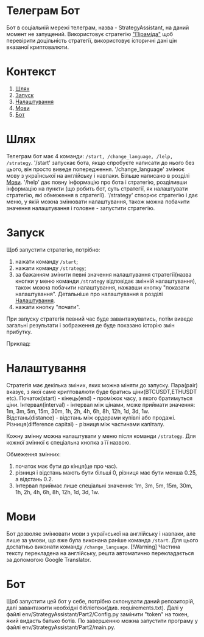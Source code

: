# Телеграм Бот
Бот в соціальній мережі телеграм, назва - StrategyAssistant, на даний момент не запущений. Використовує стратегію ["Піраміда"](https://github.com/DemaReaktor/StrategyAssistant/tree/main/%D0%A2%D0%B5%D0%BE%D1%80%D1%96%D1%8F%20%D0%B5%D1%84%D0%B5%D0%BA%D1%82%D0%B8%D0%B2%D0%BD%D0%BE%D1%97%20%D1%82%D0%BE%D1%80%D0%B3%D1%96%D0%B2%D0%BB%D1%96) щоб перевірити доцільність стратегії, використовує історичні дані цін вказаної криптовалюти.

# Контекст
1. [Шлях](#Шлях)
2. [Запуск](#Запуск)
3. [Налаштування](#Налаштування)
4. [Мови](#Мови)
5. [Бот](#Бот)

# Шлях
Телеграм бот має 4 команди: `/start, /change_language, /lelp, /strategy`. '/start' запускає бота, якщо спробуєте написати до нього без цього, він просто виведе попередження. '/change_language' змінює мову з української на англійську і навпаки. Більше написано в розділі [Мови](#Мови). '/help' дає повну інформацію про бота і стратегію, розділивши інформацію на пункти (що робить бот, суть стратегії, як налаштувати стратегію, які обмеження в стратегії). '/strategy' створює стратегію і дає меню, у якій можна змінювати налаштування, також можна побачити значення налаштування і головне - запустити стратегію.

# Запуск
Щоб запустити стратегію, потрібно:
1. нажати команду `/start`;
2. нажати команду `/strategy`;
3. за бажанням змінити певні значення налаштування стратегії(назва кнопки у меню команди `/strategy` відповідає змінній налаштування), також можна побачити налаштування, нажавши кнопку "показати налаштування". Детальніше про налаштування в розділі [Налаштування](#Налаштування).
4. нажати кнопку "почати".

При запуску стратегія певний час буде завантажуватись, потім виведе загальні результати і зображення де буде показано історію змін прибутку.

Приклад:
[](T6.png)
[](T7.png)

# Налаштування 
Стратегія має декілька зміних, яких можна міняти до запуску. Пара(pair) вказує, з якої саме криптовалюти буде братись ціни(BTCUSDT,ETHUSDT etc). Початок(start) - кінець(end) - проміжок часу, з якого братимуться ціни. Інтервал(interval) - інтервал між цінами, може приймати значення: 1m, 3m, 5m, 15m, 30m, 1h, 2h, 4h, 6h, 8h, 12h, 1d, 3d, 1w. Відстань(distance) - відстань між ордерами купівлі або продажі. Різниця(difference capital) - різниця між частинами капіталу.

Кожну змінну можна налаштувати у меню після команди `/strategy`. Для кожної змінної є спеціальна кнопка з її назвою.

Обмеження змінних:
1. початок має бути до кінця(це про час).
2. різниця і відстань мають бути більші 0, різниця має бути менша 0.25, а відстань 0.2.
3. Інтервал приймає лише спеціальні значення: 1m, 3m, 5m, 15m, 30m, 1h, 2h, 4h, 6h, 8h, 12h, 1d, 3d, 1w.

# Мови
Бот дозволяє змінювати мови з української на англійську і навпаки, але лише за умови, що вже була виконана раніше команда `/start`. Для цього достатньо виконати команду `/change_language`.
[!Warning] Частина тексту перекладена на англійську, решта автоматично перекладається за допомогою Google Translator.

# Бот
Щоб запустити цей бот у себе, потрібно склонувати даний репозиторій, далі завантажити необхідні бібліотеки(див. requirements.txt). Далі у файлі env/StrategyAssistant/Part2/Config.py замінити "token" на токен, який видасть батько ботів. По завершенню можна запустити програму у файлі env/StrategyAssistant/Part2/main.py. 